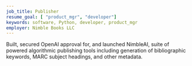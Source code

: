 ```yaml
---
job_title: Publisher
resume_goal: [ "product_mgr", "developer"]
keywords: software, Python, developer, product_mgr
employer: Nimble Books LLC
---
```


Built, secured OpenAI approval for, and launched NimbleAI, suite of powered algorithmic publishing tools including generation of bibliographic keywords, MARC subject headings, and other metadata.